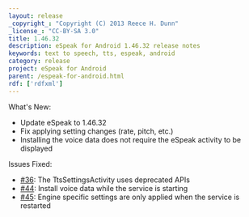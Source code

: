```yaml
---
layout: release
_copyright_: "Copyright (C) 2013 Reece H. Dunn"
_license_: "CC-BY-SA 3.0"
title: 1.46.32
description: eSpeak for Android 1.46.32 release notes
keywords: text to speech, tts, espeak, android
category: release
project: eSpeak for Android
parent: /espeak-for-android.html
rdf: ['rdfxml']
---
```


What's New:

*  Update eSpeak to 1.46.32
*  Fix applying setting changes (rate, pitch, etc.)
*  Installing the voice data does not require the eSpeak activity to be displayed

Issues Fixed:

*  [#36](https://github.com/rhdunn/espeak/issues/36): The TtsSettingsActivity uses deprecated APIs
*  [#44](https://github.com/rhdunn/espeak/issues/44): Install voice data while the service is starting
*  [#45](https://github.com/rhdunn/espeak/issues/45): Engine specific settings are only applied when the service is restarted
